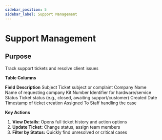 ```yaml
---
sidebar_position: 5
sidebar_label: Support Management
---
```


# Support Management

## Purpose

Track support tickets and resolve client issues

**Table Columns**

**Field**           **Description**
Subject              Ticket subject or complaint
Company Name         Name of requesting company
Kit Number           Identifier for hardware/service
Status               Ticket status (e.g., closed, awaiting support/customer)
Created Date         Timestamp of ticket creation
Assigned To          Staff handling the case


**Key Actions**

1. **View Details:** Opens full ticket history and action options
2. **Update Ticket:** Change status, assign team members
3. **Filter by Status:** Quickly find unresolved or critical cases